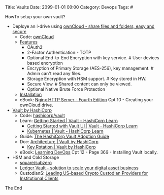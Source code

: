 Title: Vaults
Date: 2099-01-01 00:00
Category: Devops
Tags: #

HowTo setup your own vault?

* Deploye an I-drive using [ownCloud - share files and folders, easy and secure](https://owncloud.com/)
    * Code: [ownCloud](https://github.com/owncloud)
    * [Features](https://owncloud.com/find-the-right-edition/)
        * OAuth2
        * 2-Factor Authentication - TOTP
        * Optional End-to-End Encryption with key service. # User devices based encryption
        * Encryption of Primary Storage (AES-256), key management. # Admin can't read any files.
        * Storage Encryption with HSM support. # Key stored in HW.
        * Secure View. # Shared content can only be viewed.
        * Optional Native Brute Force Protection
    * [Installation](https://doc.owncloud.org/server/10.5/admin_manual/installation/)
    * eBook: [Nginx HTTP Server - Fourth Edition](https://www.packtpub.com/product/nginx-http-server-fourth-edition/9781788623551) Cpt 10 - Creating your ownCloud drive.
* [Vault by HashiCorp](https://www.vaultproject.io/)
    * Code: [hashicorp/vault](https://github.com/hashicorp/vault)
    * Learn: [Getting Started | Vault - HashiCorp Learn](https://learn.hashicorp.com/collections/vault/getting-started)
        * [Getting Started with Vault UI | Vault - HashiCorp Learn](https://learn.hashicorp.com/collections/vault/getting-started-ui)
        * [Kubernetes | Vault - HashiCorp Learn](https://learn.hashicorp.com/collections/vault/kubernetes)
    * Guide: [The HashiCorp Vault Adoption Guide](https://www.hashicorp.com/resources/adopting-hashicorp-vault)
    * Doc: [Architecture | Vault by HashiCorp](https://www.vaultproject.io/docs/internals/architecture.html)
        * [Key Rotation | Vault by HashiCorp](https://www.vaultproject.io/docs/internals/rotation)
    * eBook: [Learning DevOps](https://www.packtpub.com/product/learning-devops/9781838642730) Cpt 12 - Page 366 - Installing Vault locally.
* HSM and Cold Storage 
    * [square/subzero](https://github.com/square/subzero)
    * [Ledger Vault - solution to scale your digital asset business](https://vaultplatform.ledger.com/why-vault)
    * CustodianS: [Leading US-based Crypto Custodian Providers for Institutional Clients](https://medium.com/blockchain4all/leading-us-based-crypto-custodian-providers-for-institutional-clients-3ba9b8683c6d)

The End
